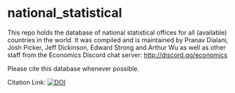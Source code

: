 # national_statistical
This repo holds the database of national statistical offices for all (available) countries in the world. It was compiled and is maintained by Pranav Dialani, Josh Picker, Jeff Dickinson, Edward Strong and Arthur Wu as well as other staff from the Economics Discord chat server:
http://discord.gg/economics

Please cite this database whenever possible.

Citation Link:
<a href="https://zenodo.org/badge/latestdoi/435074172"><img src="https://zenodo.org/badge/435074172.svg" alt="DOI"></a>
